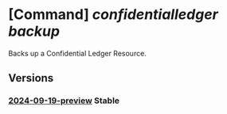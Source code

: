 # [Command] _confidentialledger backup_

Backs up a Confidential Ledger Resource.

## Versions

### [2024-09-19-preview](/Resources/mgmt-plane/L3N1YnNjcmlwdGlvbnMve30vcmVzb3VyY2Vncm91cHMve30vcHJvdmlkZXJzL21pY3Jvc29mdC5jb25maWRlbnRpYWxsZWRnZXIvbGVkZ2Vycy97fS9iYWNrdXA=/2024-09-19-preview.xml) **Stable**

<!-- mgmt-plane /subscriptions/{}/resourcegroups/{}/providers/microsoft.confidentialledger/ledgers/{}/backup 2024-09-19-preview -->
